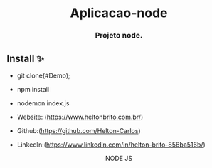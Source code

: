 <p align="center">
  <h1 align="center">Aplicacao-node</h1>
  <h3 align="center">Projeto node.</h3>
</p>

## Install ✨

- git clone(#Demo);
- npm install
- nodemon index.js


- Website: (https://www.heltonbrito.com.br/)
- Github:(https://github.com/Helton-Carlos)
- LinkedIn:(https://www.linkedin.com/in/helton-brito-856ba516b/)

<div align="center">NODE JS</div>
